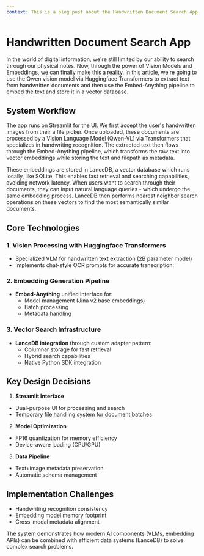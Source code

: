 ```yaml
---
context: This is a blog post about the Handwritten Document Search App. Don't use references to the codebase while generating responses to any queries run on this document. Use simple language and avoid using multiple clauses in a single sentence.
---
```


# Handwritten Document Search App

In the world of digital information, we're still limited by our ability to search through our physical notes. Now, through the power of Vision Models and Embeddings, we can finally make this a reality. In this article, we're going to use the Qwen vision model via Huggingface Transformers to extract text from handwritten documents and then use the Embed-Anything pipeline to embed the text and store it in a vector database.

## System Workflow

The app runs on Streamlit for the UI. We first accept the user's handwritten images from their a file picker. Once uploaded, these documents are processed by a Vision Language Model (Qwen-VL) via Transformers that specializes in handwriting recognition. The extracted text then flows through the Embed-Anything pipeline, which transforms the raw text into vector embeddings while storing the text and filepath as metadata. 

These embeddings are stored in LanceDB, a vector database which runs locally, like SQLite. This enables fast retrieval and searching capabilities, avoiding network latency. When users want to search through their documents, they can input natural language queries - which undergo the same embedding process. LanceDB then performs nearest neighbor search operations on these vectors to find the most semantically similar documents.

## Core Technologies

### 1. Vision Processing with Huggingface Transformers

- Specialized VLM for handwritten text extraction (2B parameter model)
- Implements chat-style OCR prompts for accurate transcription:

### 2. Embedding Generation Pipeline

- **Embed-Anything** unified interface for:
  - Model management (Jina v2 base embeddings)
  - Batch processing
  - Metadata handling

### 3. Vector Search Infrastructure

- **LanceDB integration** through custom adapter pattern:
  - Columnar storage for fast retrieval
  - Hybrid search capabilities
  - Native Python SDK integration

## Key Design Decisions

1. **Streamlit Interface**

- Dual-purpose UI for processing and search
- Temporary file handling system for document batches

2. **Model Optimization**

- FP16 quantization for memory efficiency
- Device-aware loading (CPU/GPU)

3. **Data Pipeline**

- Text+image metadata preservation
- Automatic schema management

## Implementation Challenges

- Handwriting recognition consistency
- Embedding model memory footprint
- Cross-modal metadata alignment

The system demonstrates how modern AI components (VLMs, embedding APIs) can be combined with efficient data systems (LanceDB) to solve complex search problems.
